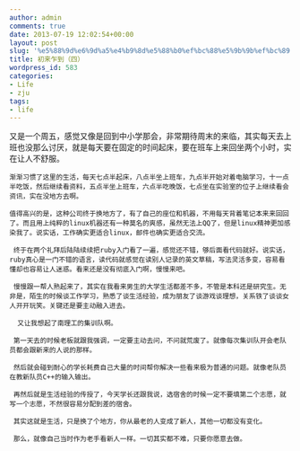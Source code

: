 ```yaml
---
author: admin
comments: true
date: 2013-07-19 12:02:54+00:00
layout: post
slug: '%e5%88%9d%e6%9d%a5%e4%b9%8d%e5%88%b0%ef%bc%88%e5%9b%9b%ef%bc%89'
title: 初来乍到（四）
wordpress_id: 583
categories:
- Life
- zju
tags:
- life
---
```


  又是一个周五，感觉又像是回到中小学那会，非常期待周末的来临，其实每天去上班也没那么讨厌，就是每天要在固定的时间起床，要在班车上来回坐两个小时，实在让人不舒服。

    渐渐习惯了这里的生活，每天七点半起床，八点半坐上班车，九点半开始对着电脑学习，十一点半吃饭，然后继续看资料，五点半坐上班车，六点半吃晚饭，七点坐在实验室的位子上继续看会资讯，实在没地方去啊。

    值得高兴的是，这种公司终于换地方了，有了自己的座位和机器，不用每天背着笔记本来来回回了。而且用上纯粹的linux机器还有一种莫名的爽感，虽然无法上QQ了，但是linux精神更加感染我了。说实话，工作确实更适合linux，邮件也确实更适合交流。

     终于在两个礼拜后陆陆续续把ruby入门看了一遍，感觉还不错，够后面看代码就好。说实话，ruby真心是一门不错的语言，读代码就感觉在读别人记录的英文草稿，写法灵活多变，容易看懂却也容易让人迷惑。看来还是没有彻底入门啊，慢慢来吧。

     慢慢跟一帮人熟起来了，其实在我看来男生的大学生活都差不多，不管是本科还是研究生。无非是，陌生的时候谈工作学习，熟悉了谈生活经验，成为朋友了谈游戏谈理想，关系铁了谈谈女人开开玩笑。关键还是要主动融入进去。

      又让我想起了南理工的集训队啊。

     第一天去的时候老板就跟我强调，一定要主动去问，不问就荒废了。就像每次集训队开会老队员都会跟新来的人说的那样。

     然后就会碰到耐心的学长耗费自己大量的时间帮你解决一些看来极为普通的问题。就像老队员在教新队员C++的输入输出。

     再然后就是生活经验的传授了，今天学长还跟我说，选宿舍的时候一定不要填第二个志愿，就写一个志愿，不然很容易分配到差的宿舍。

     其实这就是生活，只是换了个地方，你从最老的人变成了新人，其他一切都没有变化。

     那么，就像自己当时作为老手看新人一样。一切其实都不难，只要你愿意去做。

